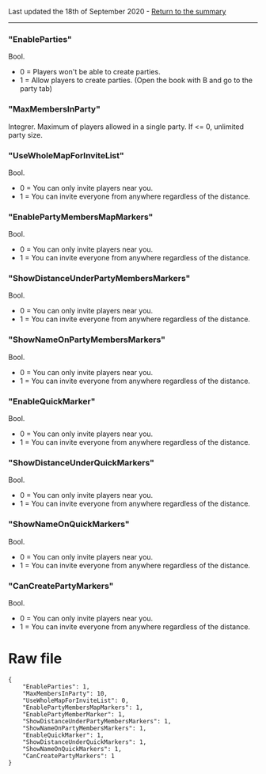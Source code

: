 Last updated the 18th of September 2020 - [Return to the summary](https://github.com/salutesh/DayZ-Expansion-Scripts/wiki/%5BServer-Hosting%5D-Server-settings/)

***

### "EnableParties"
Bool. 
- 0 = Players won't be able to create parties.
- 1 = Allow players to create parties. (Open the book with B and go to the party tab)

### "MaxMembersInParty"
Integrer. Maximum of players allowed in a single party. If <= 0, unlimited party size.

### "UseWholeMapForInviteList"
Bool.
- 0 = You can only invite players near you.
- 1 = You can invite everyone from anywhere regardless of the distance.

### "EnablePartyMembersMapMarkers"
Bool.
- 0 = You can only invite players near you.
- 1 = You can invite everyone from anywhere regardless of the distance.

### "ShowDistanceUnderPartyMembersMarkers"
Bool.
- 0 = You can only invite players near you.
- 1 = You can invite everyone from anywhere regardless of the distance.

### "ShowNameOnPartyMembersMarkers"
Bool.
- 0 = You can only invite players near you.
- 1 = You can invite everyone from anywhere regardless of the distance.

### "EnableQuickMarker"
Bool.
- 0 = You can only invite players near you.
- 1 = You can invite everyone from anywhere regardless of the distance.

### "ShowDistanceUnderQuickMarkers"
Bool.
- 0 = You can only invite players near you.
- 1 = You can invite everyone from anywhere regardless of the distance.

### "ShowNameOnQuickMarkers"
Bool.
- 0 = You can only invite players near you.
- 1 = You can invite everyone from anywhere regardless of the distance.

### "CanCreatePartyMarkers"
Bool.
- 0 = You can only invite players near you.
- 1 = You can invite everyone from anywhere regardless of the distance.

# Raw file

    {
        "EnableParties": 1,
        "MaxMembersInParty": 10,
        "UseWholeMapForInviteList": 0,
        "EnablePartyMembersMapMarkers": 1,
        "EnablePartyMemberMarker": 1,
        "ShowDistanceUnderPartyMembersMarkers": 1,
        "ShowNameOnPartyMembersMarkers": 1,
        "EnableQuickMarker": 1,
        "ShowDistanceUnderQuickMarkers": 1,
        "ShowNameOnQuickMarkers": 1,
        "CanCreatePartyMarkers": 1
    }